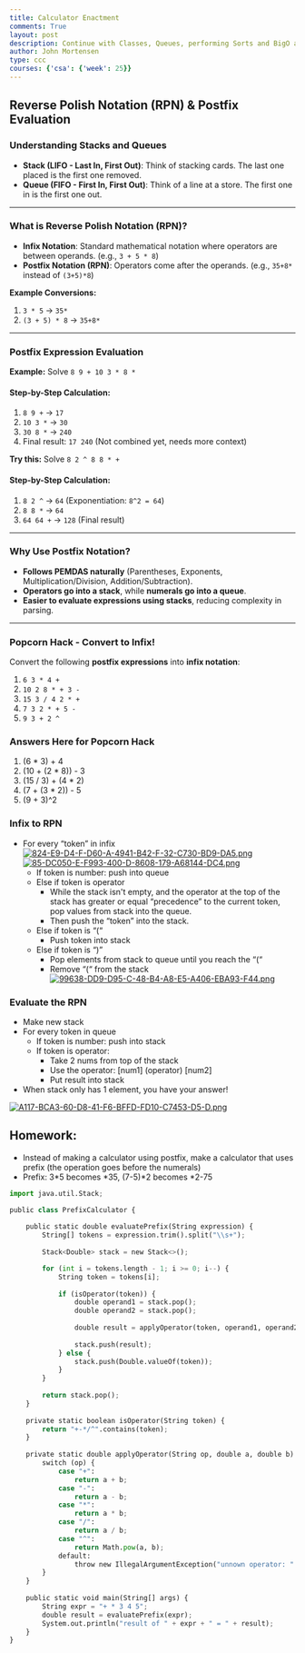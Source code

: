 ```yaml
---
title: Calculator Enactment
comments: True
layout: post
description: Continue with Classes, Queues, performing Sorts and BigO analysis on your algorithm(s).
author: John Mortensen
type: ccc
courses: {'csa': {'week': 25}}
---
```


## Reverse Polish Notation (RPN) & Postfix Evaluation  

### **Understanding Stacks and Queues**  
- **Stack (LIFO - Last In, First Out)**: Think of stacking cards. The last one placed is the first one removed.  
- **Queue (FIFO - First In, First Out)**: Think of a line at a store. The first one in is the first one out.  

---

### **What is Reverse Polish Notation (RPN)?**  
- **Infix Notation**: Standard mathematical notation where operators are between operands. (e.g., `3 + 5 * 8`)  
- **Postfix Notation (RPN)**: Operators come after the operands. (e.g., `35+8*` instead of `(3+5)*8`)  

**Example Conversions:**  
1. `3 * 5` → `35*`  
2. `(3 + 5) * 8` → `35+8*`  

---

### **Postfix Expression Evaluation**  
**Example:** Solve `8 9 + 10 3 * 8 *`  
#### **Step-by-Step Calculation:**
1. `8 9 +` → `17`
2. `10 3 *` → `30`
3. `30 8 *` → `240`
4. Final result: `17 240` (Not combined yet, needs more context)  

**Try this:** Solve `8 2 ^ 8 8 * +`  
#### **Step-by-Step Calculation:**
1. `8 2 ^` → `64` (Exponentiation: `8^2 = 64`)
2. `8 8 *` → `64`
3. `64 64 +` → `128` (Final result)  

---

### **Why Use Postfix Notation?**  
- **Follows PEMDAS naturally** (Parentheses, Exponents, Multiplication/Division, Addition/Subtraction).  
- **Operators go into a stack**, while **numerals go into a queue**.  
- **Easier to evaluate expressions using stacks**, reducing complexity in parsing.  

---

### **Popcorn Hack - Convert to Infix!**  
Convert the following **postfix expressions** into **infix notation**:

1. `6 3 * 4 +`
2. `10 2 8 * + 3 -`
3. `15 3 / 4 2 * +`
4. `7 3 2 * + 5 -`
5. `9 3 + 2 ^`





### Answers Here for Popcorn Hack
1. (6 * 3) + 4
2. (10 + (2 * 8)) - 3
3. (15 / 3) + (4 * 2)
4. (7 + (3 * 2)) - 5
5. (9 + 3)^2


### Infix to RPN
- For every “token” in infix
[![824-E9-D4-F-D60-A-4941-B42-F-32-C730-BD9-DA5.png](https://i.postimg.cc/bJz03hkP/824-E9-D4-F-D60-A-4941-B42-F-32-C730-BD9-DA5.png)](https://postimg.cc/3ycDxztf)
[![85-DC050-E-F993-400-D-8608-179-A68144-DC4.png](https://i.postimg.cc/VL3j2MnD/85-DC050-E-F993-400-D-8608-179-A68144-DC4.png)](https://postimg.cc/YhzGWvXW)
  - If token is number: push into queue
  - Else if token is operator 
    - While the stack isn't empty, and the operator at the top of the stack has greater or equal “precedence” to the current token, pop values from stack into the queue. 
    - Then push the “token” into the stack.
  - Else if token is “(“
    - Push token into stack
  - Else if token is “)”
    - Pop elements from stack to queue until you reach the “(“
    - Remove “(“ from the stack
[![99638-DD9-D95-C-48-B4-A8-E5-A406-EBA93-F44.png](https://i.postimg.cc/pTThmXKm/99638-DD9-D95-C-48-B4-A8-E5-A406-EBA93-F44.png)](https://postimg.cc/5HhNGJ7J)

### Evaluate the RPN
- Make new stack
- For every token in queue
  - If token is number: push into stack
  - If token is operator:
    - Take 2 nums from top of the stack
    - Use the operator: [num1] (operator) [num2]
    - Put result into stack
- When stack only has 1 element, you have your answer!


[![A117-BCA3-60-D8-41-F6-BFFD-FD10-C7453-D5-D.png](https://i.postimg.cc/Ls4BVSzp/A117-BCA3-60-D8-41-F6-BFFD-FD10-C7453-D5-D.png)](https://postimg.cc/bZMtzKCC)

## Homework:
* Instead of making a calculator using postfix, make a calculator that uses prefix (the operation goes before the numerals)
* Prefix: 3*5 becomes *35, (7-5)*2 becomes *2-75



```python
import java.util.Stack;

public class PrefixCalculator {
    
    public static double evaluatePrefix(String expression) {
        String[] tokens = expression.trim().split("\\s+");
        
        Stack<Double> stack = new Stack<>();

        for (int i = tokens.length - 1; i >= 0; i--) {
            String token = tokens[i];
            
            if (isOperator(token)) {
                double operand1 = stack.pop();
                double operand2 = stack.pop();
                
                double result = applyOperator(token, operand1, operand2);
                
                stack.push(result);
            } else {
                stack.push(Double.valueOf(token));
            }
        }
        
        return stack.pop();
    }
    
    private static boolean isOperator(String token) {
        return "+-*/^".contains(token);
    }
    
    private static double applyOperator(String op, double a, double b) {
        switch (op) {
            case "+":
                return a + b;
            case "-":
                return a - b;
            case "*":
                return a * b;
            case "/":
                return a / b;
            case "^":
                return Math.pow(a, b);
            default:
                throw new IllegalArgumentException("unnown operator: " + op);
        }
    }
    
    public static void main(String[] args) {
        String expr = "+ * 3 4 5";  
        double result = evaluatePrefix(expr);
        System.out.println("result of " + expr + " = " + result);
    }
}

```
